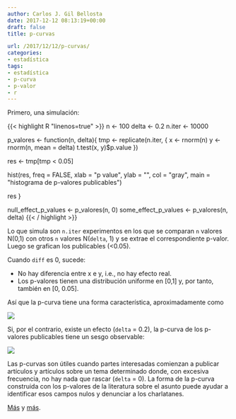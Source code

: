 ```yaml
---
author: Carlos J. Gil Bellosta
date: 2017-12-12 08:13:19+00:00
draft: false
title: p-curvas

url: /2017/12/12/p-curvas/
categories:
- estadística
tags:
- estadística
- p-curva
- p-valor
- r
---
```


Primero, una simulación:

{{< highlight R "linenos=true" >}}
n <- 100
delta <- 0.2
n.iter <- 10000

p_valores <- function(n, delta){
  tmp <- replicate(n.iter, {
    x <- rnorm(n)
    y <- rnorm(n, mean = delta)
    t.test(x, y)$p.value
  })

  res <- tmp[tmp < 0.05]

  hist(res, freq = FALSE, xlab = "p value", ylab = "", col = "gray", main = "histograma de p-valores publicables")

  res
}

null_effect_p_values <- p_valores(n, 0)
some_effect_p_values <- p_valores(n, delta)
{{< / highlight >}}

Lo que simula son `n.iter` experimentos en los que se comparan `n` valores N(0,1) con otros `n` valores N(`delta`, 1) y se extrae el correspondiente p-valor. Luego se grafican los publicables (<0.05).

Cuando `diff` es 0, sucede:

* No hay diferencia entre x e y, i.e., no hay efecto real.
* Los p-valores tienen una distribución uniforme en [0,1] y, por tanto, también en [0, 0.05].

Así que la p-curva tiene una forma característica, aproximadamente como

![](/wp-uploads/2017/12/p_curva_null.png#center)

Si, por el contrario, existe un efecto (`delta` = 0.2), la p-curva de los p-valores publicables tiene un sesgo observable:

![](/wp-uploads/2017/12/p_curva_efecto.png#center)

Las p-curvas son útiles cuando partes interesadas comienzan a publicar artículos y artículos sobre un tema determinado donde, con excesiva frecuencia, no hay nada que rascar (`delta` = 0). La forma de la p-curva construida con los p-valores de la literatura sobre el asunto puede ayudar a identificar esos campos nulos y denunciar a los charlatanes.

[Más](http://datacolada.org/66) y [más](http://willgervais.com/blog/2014/7/20/my-p-curve).






